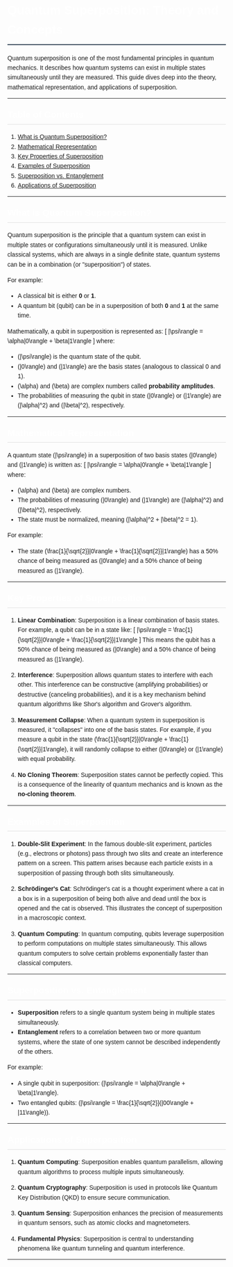 # Quantum Superposition: Theory and Concepts

Quantum superposition is one of the most fundamental principles in quantum mechanics. It describes how quantum systems can exist in multiple states simultaneously until they are measured. This guide dives deep into the theory, mathematical representation, and applications of superposition.

---

## Table of Contents

1. [What is Quantum Superposition?](#what-is-quantum-superposition)
2. [Mathematical Representation](#mathematical-representation)
3. [Key Properties of Superposition](#key-properties-of-superposition)
4. [Examples of Superposition](#examples-of-superposition)
5. [Superposition vs. Entanglement](#superposition-vs-entanglement)
6. [Applications of Superposition](#applications-of-superposition)

---

## What is Quantum Superposition?

Quantum superposition is the principle that a quantum system can exist in multiple states or configurations simultaneously until it is measured. Unlike classical systems, which are always in a single definite state, quantum systems can be in a combination (or "superposition") of states.

For example:

- A classical bit is either **0** or **1**.
- A quantum bit (qubit) can be in a superposition of both **0** and **1** at the same time.

Mathematically, a qubit in superposition is represented as:
\[
|\psi\rangle = \alpha|0\rangle + \beta|1\rangle
\]
where:

- \(|\psi\rangle\) is the quantum state of the qubit.
- \(|0\rangle\) and \(|1\rangle\) are the basis states (analogous to classical 0 and 1).
- \(\alpha\) and \(\beta\) are complex numbers called **probability amplitudes**.
- The probabilities of measuring the qubit in state \(|0\rangle\) or \(|1\rangle\) are \(|\alpha|^2\) and \(|\beta|^2\), respectively.

---

## Mathematical Representation

A quantum state \(|\psi\rangle\) in a superposition of two basis states \(|0\rangle\) and \(|1\rangle\) is written as:
\[
|\psi\rangle = \alpha|0\rangle + \beta|1\rangle
\]
where:

- \(\alpha\) and \(\beta\) are complex numbers.
- The probabilities of measuring \(|0\rangle\) and \(|1\rangle\) are \(|\alpha|^2\) and \(|\beta|^2\), respectively.
- The state must be normalized, meaning \(|\alpha|^2 + |\beta|^2 = 1\).

For example:

- The state \(\frac{1}{\sqrt{2}}|0\rangle + \frac{1}{\sqrt{2}}|1\rangle\) has a 50% chance of being measured as \(|0\rangle\) and a 50% chance of being measured as \(|1\rangle\).

---

## Key Properties of Superposition

1. **Linear Combination**:
   Superposition is a linear combination of basis states. For example, a qubit can be in a state like:
   \[
   |\psi\rangle = \frac{1}{\sqrt{2}}|0\rangle + \frac{1}{\sqrt{2}}|1\rangle
   \]
   This means the qubit has a 50% chance of being measured as \(|0\rangle\) and a 50% chance of being measured as \(|1\rangle\).

2. **Interference**:
   Superposition allows quantum states to interfere with each other. This interference can be constructive (amplifying probabilities) or destructive (canceling probabilities), and it is a key mechanism behind quantum algorithms like Shor's algorithm and Grover's algorithm.

3. **Measurement Collapse**:
   When a quantum system in superposition is measured, it "collapses" into one of the basis states. For example, if you measure a qubit in the state \(\frac{1}{\sqrt{2}}|0\rangle + \frac{1}{\sqrt{2}}|1\rangle\), it will randomly collapse to either \(|0\rangle\) or \(|1\rangle\) with equal probability.

4. **No Cloning Theorem**:
   Superposition states cannot be perfectly copied. This is a consequence of the linearity of quantum mechanics and is known as the **no-cloning theorem**.

---

## Examples of Superposition

1. **Double-Slit Experiment**:
   In the famous double-slit experiment, particles (e.g., electrons or photons) pass through two slits and create an interference pattern on a screen. This pattern arises because each particle exists in a superposition of passing through both slits simultaneously.

2. **Schrödinger's Cat**:
   Schrödinger's cat is a thought experiment where a cat in a box is in a superposition of being both alive and dead until the box is opened and the cat is observed. This illustrates the concept of superposition in a macroscopic context.

3. **Quantum Computing**:
   In quantum computing, qubits leverage superposition to perform computations on multiple states simultaneously. This allows quantum computers to solve certain problems exponentially faster than classical computers.

---

## Superposition vs. Entanglement

- **Superposition** refers to a single quantum system being in multiple states simultaneously.
- **Entanglement** refers to a correlation between two or more quantum systems, where the state of one system cannot be described independently of the others.

For example:

- A single qubit in superposition: \(|\psi\rangle = \alpha|0\rangle + \beta|1\rangle\).
- Two entangled qubits: \(|\psi\rangle = \frac{1}{\sqrt{2}}(|00\rangle + |11\rangle)\).

---

## Applications of Superposition

1. **Quantum Computing**:
   Superposition enables quantum parallelism, allowing quantum algorithms to process multiple inputs simultaneously.

2. **Quantum Cryptography**:
   Superposition is used in protocols like Quantum Key Distribution (QKD) to ensure secure communication.

3. **Quantum Sensing**:
   Superposition enhances the precision of measurements in quantum sensors, such as atomic clocks and magnetometers.

4. **Fundamental Physics**:
   Superposition is central to understanding phenomena like quantum tunneling and quantum interference.

---

<style>
  body {
    font-family: Arial, sans-serif;
    line-height: 1.6;
    margin: 20px;
  }
  h1, h2, h3 {
    color: white;
  }
  h1 {
    border-bottom: 2px solid #2c3e50;
    padding-bottom: 10px;
  }
  h2 {
    margin-top: 20px;
    border-bottom: 1px solid #ddd;
    padding-bottom: 5px;
  }
  code {
    background-color: #f4f4f4;
    padding: 2px 5px;
    border-radius: 3px;
    font-family: "Courier New", monospace;
  }
  pre {
    background-color: #f4f4f4;
    padding: 10px;
    border-radius: 5px;
    overflow-x: auto;
  }
  blockquote {
    border-left: 4px solid #2c3e50;
    padding-left: 10px;
    color: #555;
    margin: 10px 0;
  }
  table {
    width: 100%;
    border-collapse: collapse;
    margin: 20px 0;
  }
  th, td {
    border: 1px solid #ddd;
    padding: 8px;
    text-align: left;
  }
  th {
    background-color: #2c3e50;
    color: white;
  }
</style>
